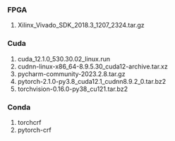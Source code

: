 ### FPGA
1. Xilinx_Vivado_SDK_2018.3_1207_2324.tar.gz

### Cuda
1. cuda_12.1.0_530.30.02_linux.run
2. cudnn-linux-x86_64-8.9.5.30_cuda12-archive.tar.xz
3. pycharm-community-2023.2.8.tar.gz
4. pytorch-2.1.0-py3.8_cuda12.1_cudnn8.9.2_0.tar.bz2
5. torchvision-0.16.0-py38_cu121.tar.bz2



### Conda
1. torchcrf
2. pytorch-crf
